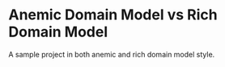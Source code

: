 # Anemic Domain Model vs Rich Domain Model

A sample project in both anemic and rich domain model style.
